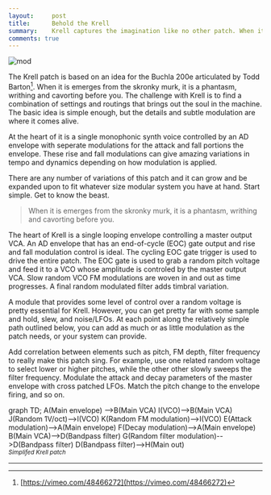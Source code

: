 ```yaml
---
layout:     post
title:      Behold the Krell
summary:    Krell captures the imagination like no other patch. When it sings, it is like the machine is looking back at you. 
comments: true
---
```

<img src="{{ site.baseurl }}/images/mod5.jpg" alt="mod" class="avatar" />

The Krell patch is based on an idea for the Buchla 200e articulated by Todd Barton[^1]. When it is emerges from the skronky murk, it is a phantasm, writhing and cavorting before you. The challenge with Krell is to find a combination of settings and routings that brings out the soul in the machine. The basic idea is simple enough, but the details and subtle modulation are where it comes alive. 

At the heart of it is a single monophonic synth voice controlled by an AD envelope with seperate modulations for the attack and fall portions the envelope. These rise and fall modulations can give amazing variations in tempo and dynamics depending on how modulation is applied.

There are any number of variations of this patch and it can grow and be expanded upon to fit whatever size modular system you have at hand. Start simple. Get to know the beast.

>When it is emerges from the skronky murk, it is a phantasm, writhing and cavorting before you.

The heart of Krell is a single looping envelope controlling a master output VCA. An AD envelope that has an end-of-cycle (EOC) gate output and rise and fall modulation control is ideal. The cycling EOC gate trigger is used to drive the entire patch. The EOC gate is used to grab a random pitch voltage and feed it to a VCO whose amplitude is controled by the master output VCA. Slow random VCO FM modulations are woven in and out as time progresses. A final random modulated filter adds timbral variation. 

A module that provides some level of control over a random voltage is pretty essential for Krell. However, you can get pretty far with some sample and hold, slew, and noise/LFOs. At each point along the relatively simple path outlined below, you can add as much or as little modulation as the patch needs, or your system can provide.

Add correlation between elements such as pitch, FM depth, filter frequency to really make this patch sing. For example, use one related random voltage to select lower or higher pitches, while the other other slowly sweeps the filter frequency. Modulate the attack and decay parameters of the master envelope with cross patched LFOs. Match the pitch change to the envelope firing, and so on.

[//]: <> (https://knsv.github.io/mermaid/#styling-and-classes)
<div class="mermaid">
graph TD;
A(Main envelope) -->B(Main VCA)
I(VCO)-->B(Main VCA)
J(Random 1V/oct)-->I(VCO)
K(Random FM modulation)-->I(VCO)
E(Attack modulation)-->A(Main envelope)
F(Decay modulation)-->A(Main envelope)
B(Main VCA)-->D(Bandpass filter)
G(Random filter modulation)-->D(Bandpass filter)
D(Bandpass filter)-->H(Main out)
</div>
<sup><i>Simplifed Krell patch</i></sup>


---
[^1]: [https://vimeo.com/48466272](https://vimeo.com/48466272)